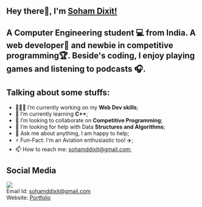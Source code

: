 ## Hey there👋, I'm [Soham Dixit!](https://sohamdixit.netlify.app/)

## A Computer Engineering student 💻 from India. A web developer🚀 and newbie in competitive programming🏆. Beside's coding, I enjoy playing games and listening to podcasts 🎧.
## Talking about some stuffs:

- 👨🏽‍💻 I’m currently working on my **Web Dev skills**;
- 🌱 I’m currently learning **C++**;
- 🙌 I’m looking to collaborate on **Competitive Programming**;
- 🤔 I’m looking for help with Data **Structures and Algorithms**;
- 💬 Ask me about anything, I am happy to help;
- ⚡️ Fun-Fact: I'm an Aviation enthusiastic too! ✈️;
- 📫 How to reach me: sohamddixit@gmail.com;
## Social Media
<a href="https://www.linkedin.com/in/soham-dixit/"><img src="https://img.shields.io/badge/linkedin%20-%230077B5.svg?&style=for-the-badge&logo=linkedin&logoColor=white"/></a>
<br>
Email Id: [sohamddixit@gmail.com](mailto:sohamddixit@gmail.com)
<br>
Website: [Portfolio](https://sohamdixit.netlify.app/)
